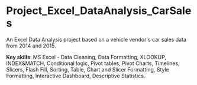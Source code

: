 # Project_Excel_DataAnalysis_CarSales
An Excel Data Analysis project based on a vehicle vendor's car sales data from 2014 and 2015. 

**Key skills**: MS Excel - Data Cleaning, Data Formatting, XLOOKUP, INDEX&MATCH, Conditional logic, Pivot tables, Pivot Charts, Timelines, Slicers, Flash Fill, Sorting, Table, Chart and Slicer Formatting, Style Formatting, Interactive Dashboard, Descriptive Statistics.
